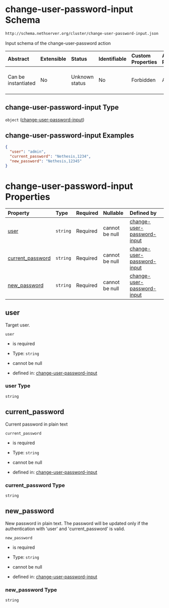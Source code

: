 # change-user-password-input Schema

```txt
http://schema.nethserver.org/cluster/change-user-password-input.json
```

Input schema of the change-user-password action

| Abstract            | Extensible | Status         | Identifiable | Custom Properties | Additional Properties | Access Restrictions | Defined In                                                                                        |
| :------------------ | :--------- | :------------- | :----------- | :---------------- | :-------------------- | :------------------ | :------------------------------------------------------------------------------------------------ |
| Can be instantiated | No         | Unknown status | No           | Forbidden         | Allowed               | none                | [change-user-password-input.json](cluster/change-user-password-input.json "open original schema") |

## change-user-password-input Type

`object` ([change-user-password-input](change-user-password-input.md))

## change-user-password-input Examples

```json
{
  "user": "admin",
  "current_password": "Nethesis,1234",
  "new_password": "Nethesis,12345"
}
```

# change-user-password-input Properties

| Property                               | Type     | Required | Nullable       | Defined by                                                                                                                                                                                  |
| :------------------------------------- | :------- | :------- | :------------- | :------------------------------------------------------------------------------------------------------------------------------------------------------------------------------------------ |
| [user](#user)                          | `string` | Required | cannot be null | [change-user-password-input](change-user-password-input-properties-user.md "http://schema.nethserver.org/cluster/change-user-password-input.json#/properties/user")                         |
| [current\_password](#current_password) | `string` | Required | cannot be null | [change-user-password-input](change-user-password-input-properties-current_password.md "http://schema.nethserver.org/cluster/change-user-password-input.json#/properties/current_password") |
| [new\_password](#new_password)         | `string` | Required | cannot be null | [change-user-password-input](change-user-password-input-properties-new_password.md "http://schema.nethserver.org/cluster/change-user-password-input.json#/properties/new_password")         |

## user

Target user.

`user`

*   is required

*   Type: `string`

*   cannot be null

*   defined in: [change-user-password-input](change-user-password-input-properties-user.md "http://schema.nethserver.org/cluster/change-user-password-input.json#/properties/user")

### user Type

`string`

## current\_password

Current password in plain text

`current_password`

*   is required

*   Type: `string`

*   cannot be null

*   defined in: [change-user-password-input](change-user-password-input-properties-current_password.md "http://schema.nethserver.org/cluster/change-user-password-input.json#/properties/current_password")

### current\_password Type

`string`

## new\_password

New password in plain text. The password will be updated only if the authentication with 'user' and 'current\_password' is valid.

`new_password`

*   is required

*   Type: `string`

*   cannot be null

*   defined in: [change-user-password-input](change-user-password-input-properties-new_password.md "http://schema.nethserver.org/cluster/change-user-password-input.json#/properties/new_password")

### new\_password Type

`string`

